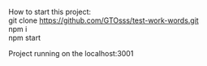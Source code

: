  How to start this project:  
 git clone https://github.com/GTOsss/test-work-words.git   
 npm i  
 npm start  

  Project running on the localhost:3001 

